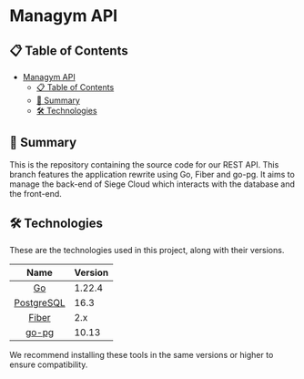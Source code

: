 # Managym API

## 📋 Table of Contents

- [Managym API](#siege-cloud-api)
  - [📋 Table of Contents](#-table-of-contents)
  - [📖 Summary](#-summary)
  - [🛠️ Technologies](#️-technologies)

## 📖 Summary

This is the repository containing the source code for our REST API. This branch features the application rewrite using Go, Fiber and go-pg. It aims to manage the back-end of Siege Cloud which interacts with the database and the front-end.

## 🛠️ Technologies

These are the technologies used in this project, along with their versions.

|           Name           | Version |
| :----------------------: | ------- |
|         [Go][go]         | 1.22.4  |
| [PostgreSQL][postgresql] | 16.3    |
|      [Fiber][fiber]      | 2.x     |
|      [go-pg][gopg]       | 10.13   |

We recommend installing these tools in the same versions or higher to ensure
compatibility.

[go]: https://go.dev
[gopg]: https://github.com/go-pg/pg
[fiber]: https://docs.gofiber.io
[postgresql]: https://www.postgresql.org/download/
